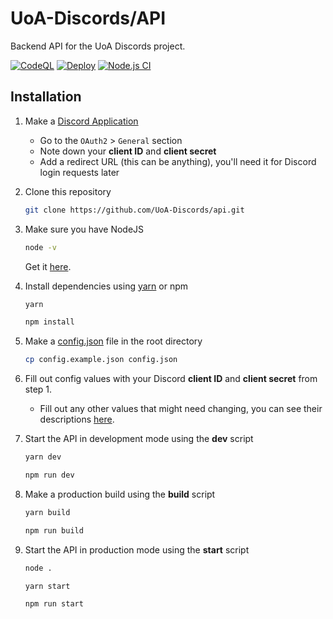 # UoA-Discords/API

Backend API for the UoA Discords project.

[![CodeQL](https://github.com/UoA-Discords/api/actions/workflows/codeql-analysis.yml/badge.svg)](https://github.com/UoA-Discords/api/actions/workflows/codeql-analysis.yml)
[![Deploy](https://github.com/UoA-Discords/api/actions/workflows/deploy.yml/badge.svg)](https://github.com/UoA-Discords/api/actions/workflows/deploy.yml)
[![Node.js CI](https://github.com/UoA-Discords/api/actions/workflows/node.js.yml/badge.svg)](https://github.com/UoA-Discords/api/actions/workflows/node.js.yml)

## Installation

1. Make a [Discord Application](https://discord.com/developers/applications)
    - Go to the `OAuth2` > `General` section
    - Note down your **client ID** and **client secret**
    - Add a redirect URL (this can be anything), you'll need it for Discord login requests later
1. Clone this repository
    ```sh
    git clone https://github.com/UoA-Discords/api.git
    ```
1. Make sure you have NodeJS
    ```sh
    node -v
    ```
    Get it [here](https://nodejs.org/).
1. Install dependencies using [yarn](https://yarnpkg.com/) or npm

    ```sh
    yarn
    ```

    ```sh
    npm install
    ```

1. Make a [config.json](./config.json) file in the root directory
    ```sh
    cp config.example.json config.json
    ```
1. Fill out config values with your Discord **client ID** and **client secret** from step 1.
    - Fill out any other values that might need changing, you can see their descriptions [here](./src/global/Config.ts).
1. Start the API in development mode using the **dev** script

    ```sh
    yarn dev
    ```

    ```sh
    npm run dev
    ```

1. Make a production build using the **build** script

    ```sh
    yarn build
    ```

    ```sh
    npm run build
    ```

1. Start the API in production mode using the **start** script

    ```sh
    node .
    ```

    ```sh
    yarn start
    ```

    ```sh
    npm run start
    ```
